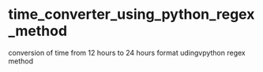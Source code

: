 # time_converter_using_python_regex_method
conversion of time from 12 hours to 24 hours format udingvpython regex method
